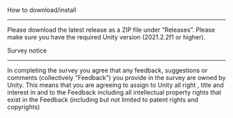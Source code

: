 How to download/install

---------

Please download the latest release as a ZIP file under “Releases”.
Please make sure you have the required Unity version (2021.2.2f1 or higher).

Survey notice

---------

In completing the survey you agree that any feedback, suggestions or comments (collectively "Feedback") you provide in the survey are owned by Unity. This means that you are agreeing to assign to Unity all right , title and interest in and to the Feedback  including all intellectual property rights that exist in the Feedback (including but not limited to patent rights and copyrights)
